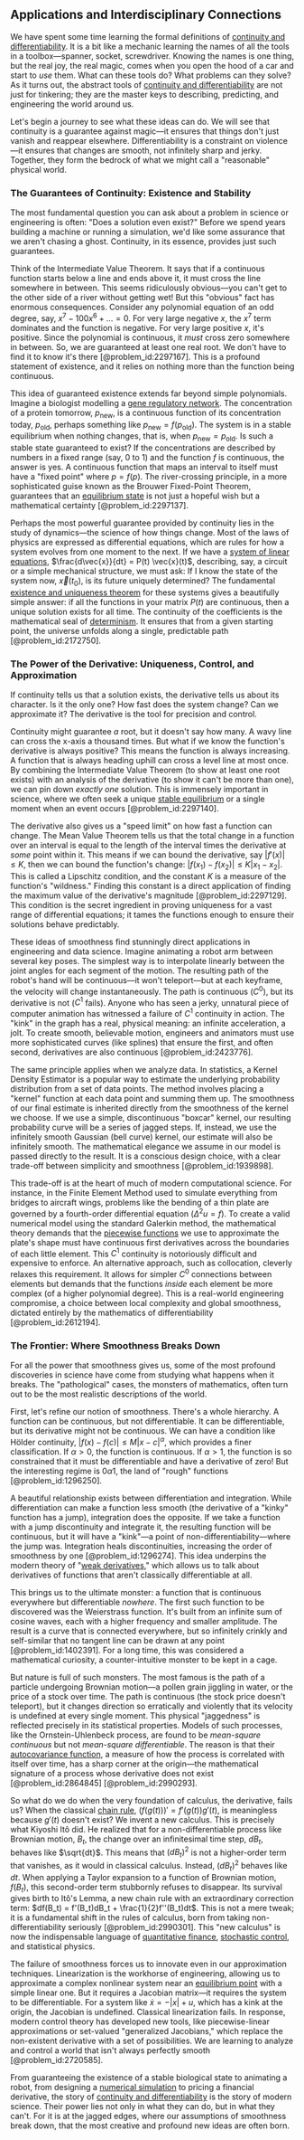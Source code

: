 ## Applications and Interdisciplinary Connections

We have spent some time learning the formal definitions of [continuity and differentiability](@article_id:160224). It is a bit like a mechanic learning the names of all the tools in a toolbox—spanner, socket, screwdriver. Knowing the names is one thing, but the real joy, the real magic, comes when you open the hood of a car and start to *use* them. What can these tools do? What problems can they solve? As it turns out, the abstract tools of [continuity and differentiability](@article_id:160224) are not just for tinkering; they are the master keys to describing, predicting, and engineering the world around us.

Let's begin a journey to see what these ideas can do. We will see that continuity is a guarantee against magic—it ensures that things don't just vanish and reappear elsewhere. Differentiability is a constraint on violence—it ensures that changes are smooth, not infinitely sharp and jerky. Together, they form the bedrock of what we might call a "reasonable" physical world.

### The Guarantees of Continuity: Existence and Stability

The most fundamental question you can ask about a problem in science or engineering is often: "Does a solution even exist?" Before we spend years building a machine or running a simulation, we'd like some assurance that we aren't chasing a ghost. Continuity, in its essence, provides just such guarantees.

Think of the Intermediate Value Theorem. It says that if a continuous function starts below a line and ends above it, it must cross the line somewhere in between. This seems ridiculously obvious—you can't get to the other side of a river without getting wet! But this "obvious" fact has enormous consequences. Consider any polynomial equation of an odd degree, say, $x^7 - 100x^6 + \dots = 0$. For very large negative $x$, the $x^7$ term dominates and the function is negative. For very large positive $x$, it's positive. Since the polynomial is continuous, it *must* cross zero somewhere in between. So, we are guaranteed at least one real root. We don't have to find it to know it's there [@problem_id:2297167]. This is a profound statement of existence, and it relies on nothing more than the function being continuous.

This idea of guaranteed existence extends far beyond simple polynomials. Imagine a biologist modelling a [gene regulatory network](@article_id:152046). The concentration of a protein tomorrow, $p_{\text{new}}$, is a continuous function of its concentration today, $p_{\text{old}}$, perhaps something like $p_{\text{new}} = f(p_{\text{old}})$. The system is in a stable equilibrium when nothing changes, that is, when $p_{\text{new}} = p_{\text{old}}$. Is such a stable state guaranteed to exist? If the concentrations are described by numbers in a fixed range (say, 0 to 1) and the function $f$ is continuous, the answer is yes. A continuous function that maps an interval to itself must have a "fixed point" where $p = f(p)$. The river-crossing principle, in a more sophisticated guise known as the Brouwer Fixed-Point Theorem, guarantees that an [equilibrium state](@article_id:269870) is not just a hopeful wish but a mathematical certainty [@problem_id:2297137].

Perhaps the most powerful guarantee provided by continuity lies in the study of dynamics—the science of how things change. Most of the laws of physics are expressed as differential equations, which are rules for how a system evolves from one moment to the next. If we have a [system of linear equations](@article_id:139922), $\frac{d\vec{x}}{dt} = P(t) \vec{x}(t)$, describing, say, a circuit or a simple mechanical structure, we must ask: If I know the state of the system now, $\vec{x}(t_0)$, is its future uniquely determined? The fundamental [existence and uniqueness theorem](@article_id:146863) for these systems gives a beautifully simple answer: if all the functions in your matrix $P(t)$ are continuous, then a unique solution exists for all time. The continuity of the coefficients is the mathematical seal of [determinism](@article_id:158084). It ensures that from a given starting point, the universe unfolds along a single, predictable path [@problem_id:2172750].

### The Power of the Derivative: Uniqueness, Control, and Approximation

If continuity tells us that a solution exists, the derivative tells us about its character. Is it the only one? How fast does the system change? Can we approximate it? The derivative is the tool for precision and control.

Continuity might guarantee *a* root, but it doesn't say how many. A wavy line can cross the x-axis a thousand times. But what if we know the function's derivative is always positive? This means the function is always increasing. A function that is always heading uphill can cross a level line at most once. By combining the Intermediate Value Theorem (to show at least one root exists) with an analysis of the derivative (to show it can't be more than one), we can pin down *exactly one* solution. This is immensely important in science, where we often seek a unique [stable equilibrium](@article_id:268985) or a single moment when an event occurs [@problem_id:2297140].

The derivative also gives us a "speed limit" on how fast a function can change. The Mean Value Theorem tells us that the total change in a function over an interval is equal to the length of the interval times the derivative at *some* point within it. This means if we can bound the derivative, say $|f'(x)| \leq K$, then we can bound the function's change: $|f(x_1) - f(x_2)| \le K|x_1 - x_2|$. This is called a Lipschitz condition, and the constant $K$ is a measure of the function's "wildness." Finding this constant is a direct application of finding the maximum value of the derivative's magnitude [@problem_id:2297129]. This condition is the secret ingredient in proving uniqueness for a vast range of differential equations; it tames the functions enough to ensure their solutions behave predictably.

These ideas of smoothness find stunningly direct applications in engineering and data science. Imagine animating a robot arm between several key poses. The simplest way is to interpolate linearly between the joint angles for each segment of the motion. The resulting path of the robot's hand will be continuous—it won't teleport—but at each keyframe, the velocity will change instantaneously. The path is continuous ($C^0$), but its derivative is not ($C^1$ fails). Anyone who has seen a jerky, unnatural piece of computer animation has witnessed a failure of $C^1$ continuity in action. The "kink" in the graph has a real, physical meaning: an infinite acceleration, a jolt. To create smooth, believable motion, engineers and animators must use more sophisticated curves (like splines) that ensure the first, and often second, derivatives are also continuous [@problem_id:2423776].

The same principle applies when we analyze data. In statistics, a Kernel Density Estimator is a popular way to estimate the underlying probability distribution from a set of data points. The method involves placing a "kernel" function at each data point and summing them up. The smoothness of our final estimate is inherited directly from the smoothness of the kernel we choose. If we use a simple, discontinuous "boxcar" kernel, our resulting probability curve will be a series of jagged steps. If, instead, we use the infinitely smooth Gaussian (bell curve) kernel, our estimate will also be infinitely smooth. The mathematical elegance we assume in our model is passed directly to the result. It is a conscious design choice, with a clear trade-off between simplicity and smoothness [@problem_id:1939898].

This trade-off is at the heart of much of modern computational science. For instance, in the Finite Element Method used to simulate everything from bridges to aircraft wings, problems like the bending of a thin plate are governed by a fourth-order differential equation ($\Delta^2 u = f$). To create a valid numerical model using the standard Galerkin method, the mathematical theory demands that the [piecewise functions](@article_id:159781) we use to approximate the plate's shape must have continuous first derivatives across the boundaries of each little element. This $C^1$ continuity is notoriously difficult and expensive to enforce. An alternative approach, such as collocation, cleverly relaxes this requirement. It allows for simpler $C^0$ connections between elements but demands that the functions *inside* each element be more complex (of a higher polynomial degree). This is a real-world engineering compromise, a choice between local complexity and global smoothness, dictated entirely by the mathematics of differentiability [@problem_id:2612194].

### The Frontier: Where Smoothness Breaks Down

For all the power that smoothness gives us, some of the most profound discoveries in science have come from studying what happens when it breaks. The "pathological" cases, the monsters of mathematics, often turn out to be the most realistic descriptions of the world.

First, let's refine our notion of smoothness. There's a whole hierarchy. A function can be continuous, but not differentiable. It can be differentiable, but its derivative might not be continuous. We can have a condition like Hölder continuity, $|f(x) - f(c)| \le M|x-c|^{\alpha}$, which provides a finer classification. If $\alpha > 0$, the function is continuous. If $\alpha > 1$, the function is so constrained that it must be differentiable and have a derivative of zero! But the interesting regime is $0  \alpha  1$, the land of "rough" functions [@problem_id:1296250].

A beautiful relationship exists between differentiation and integration. While differentiation can make a function less smooth (the derivative of a "kinky" function has a jump), integration does the opposite. If we take a function with a jump discontinuity and integrate it, the resulting function will be continuous, but it will have a "kink"—a point of non-differentiability—where the jump was. Integration heals discontinuities, increasing the order of smoothness by one [@problem_id:1296274]. This idea underpins the modern theory of "[weak derivatives](@article_id:188862)," which allows us to talk about derivatives of functions that aren't classically differentiable at all.

This brings us to the ultimate monster: a function that is continuous everywhere but differentiable *nowhere*. The first such function to be discovered was the Weierstrass function. It's built from an infinite sum of cosine waves, each with a higher frequency and smaller amplitude. The result is a curve that is connected everywhere, but so infinitely crinkly and self-similar that no tangent line can be drawn at any point [@problem_id:1402391]. For a long time, this was considered a mathematical curiosity, a counter-intuitive monster to be kept in a cage.

But nature is full of such monsters. The most famous is the path of a particle undergoing Brownian motion—a pollen grain jiggling in water, or the price of a stock over time. The path is continuous (the stock price doesn't teleport), but it changes direction so erratically and violently that its velocity is undefined at every single moment. This physical "jaggedness" is reflected precisely in its statistical properties. Models of such processes, like the Ornstein-Uhlenbeck process, are found to be *mean-square continuous* but not *mean-square differentiable*. The reason is that their [autocovariance function](@article_id:261620), a measure of how the process is correlated with itself over time, has a sharp corner at the origin—the mathematical signature of a process whose derivative does not exist [@problem_id:2864845] [@problem_id:2990293].

So what do we do when the very foundation of calculus, the derivative, fails us? When the classical [chain rule](@article_id:146928), $(f(g(t)))' = f'(g(t))g'(t)$, is meaningless because $g'(t)$ doesn't exist? We invent a new calculus. This is precisely what Kiyoshi Itô did. He realized that for a non-differentiable process like Brownian motion, $B_t$, the change over an infinitesimal time step, $dB_t$, behaves like $\sqrt{dt}$. This means that $(dB_t)^2$ is not a higher-order term that vanishes, as it would in classical calculus. Instead, $(dB_t)^2$ behaves like $dt$. When applying a Taylor expansion to a function of Brownian motion, $f(B_t)$, this second-order term stubbornly refuses to disappear. Its survival gives birth to Itô's Lemma, a new chain rule with an extraordinary correction term: $df(B_t) = f'(B_t)dB_t + \frac{1}{2}f''(B_t)dt$. This is not a mere tweak; it is a fundamental shift in the rules of calculus, born from taking non-differentiability seriously [@problem_id:2990301]. This "new calculus" is now the indispensable language of [quantitative finance](@article_id:138626), [stochastic control](@article_id:170310), and statistical physics.

The failure of smoothness forces us to innovate even in our approximation techniques. Linearization is the workhorse of engineering, allowing us to approximate a complex nonlinear system near an [equilibrium point](@article_id:272211) with a simple linear one. But it requires a Jacobian matrix—it requires the system to be differentiable. For a system like $\dot{x} = -|x| + u$, which has a kink at the origin, the Jacobian is undefined. Classical linearization fails. In response, modern control theory has developed new tools, like piecewise-linear approximations or set-valued "generalized Jacobians," which replace the non-existent derivative with a set of possibilities. We are learning to analyze and control a world that isn't always perfectly smooth [@problem_id:2720585].

From guaranteeing the existence of a stable biological state to animating a robot, from designing a [numerical simulation](@article_id:136593) to pricing a financial derivative, the story of [continuity and differentiability](@article_id:160224) is the story of modern science. Their power lies not only in what they can do, but in what they can't. For it is at the jagged edges, where our assumptions of smoothness break down, that the most creative and profound new ideas are often born.